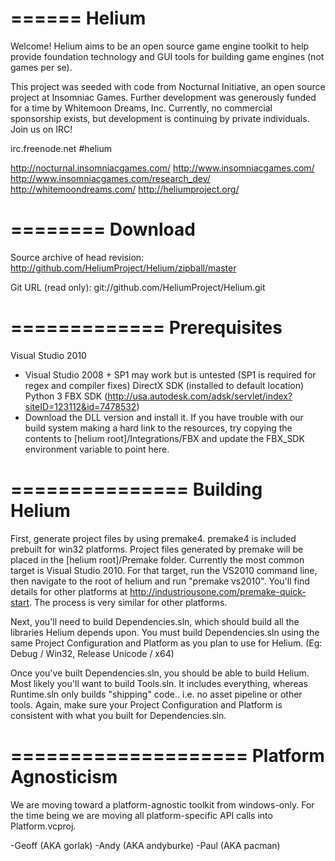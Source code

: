 ======
Helium
======

Welcome!  Helium aims to be an open source game engine toolkit to
help provide foundation technology and GUI tools for building game
engines (not games per se).

This project was seeded with code from Nocturnal Initiative, an open
source project at Insomniac Games.  Further development was generously
funded for a time by Whitemoon Dreams, Inc. Currently, no commercial
sponsorship exists, but development is continuing by private individuals.
Join us on IRC! 

irc.freenode.net #helium

http://nocturnal.insomniacgames.com/
http://www.insomniacgames.com/
http://www.insomniacgames.com/research_dev/
http://whitemoondreams.com/
http://heliumproject.org/

========
Download
========

Source archive of head revision:
http://github.com/HeliumProject/Helium/zipball/master

Git URL (read only):
git://github.com/HeliumProject/Helium.git

=============
Prerequisites
=============

Visual Studio 2010
 - Visual Studio 2008 + SP1 may work but is untested (SP1 is required for 
   regex and compiler fixes)
DirectX SDK (installed to default location)
Python 3
FBX SDK (http://usa.autodesk.com/adsk/servlet/index?siteID=123112&id=7478532)
 - Download the DLL version and install it. If you have trouble with our build system
   making a hard link to the resources, try copying the contents to
   [helium root]/Integrations/FBX and update the FBX_SDK environment variable to
   point here.

===============
Building Helium
===============

First, generate project files by using premake4. premake4 is included
prebuilt for win32 platforms. Project files generated by premake will be 
placed in the [helium root]/Premake folder. Currently the most common
target is Visual Studio 2010. For that target, run the VS2010 command line,
then navigate to the root of helium and run "premake vs2010". You'll find 
details for other platforms at http://industriousone.com/premake-quick-start.
The process is very similar for other platforms.

Next, you'll need to build Dependencies.sln, which should build all
the libraries Helium depends upon.  You must build Dependencies.sln
using the same Project Configuration and Platform as you plan to use
for Helium.  (Eg: Debug / Win32, Release Unicode / x64)

Once you've built Dependencies.sln, you should be able to build
Helium. Most likely you'll want to build Tools.sln. It includes
everything, whereas Runtime.sln only builds "shipping" code.. i.e.
no asset pipeline or other tools. Again, make sure your Project 
Configuration and Platform is consistent with what you built for
Dependencies.sln.

====================
Platform Agnosticism
====================

We are moving toward a platform-agnostic toolkit from windows-only.  For
the time being we are moving all platform-specific API calls into
Platform.vcproj.

-Geoff (AKA gorlak)
-Andy (AKA andyburke)
-Paul (AKA pacman)
